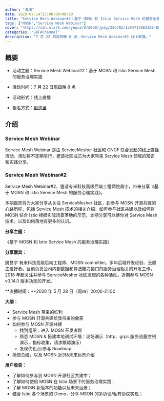 ```yaml
---
author: "潘潘"
date: 2020-07-14T15:00:00+08:00
title: "Service Mesh Webinar#2：基于 MOSN 和 Istio Service Mesh 的服务治理实践"
tags: ["MOSN","Service Mesh Webinar"]
cover: "https://cdn.nlark.com/yuque/0/2020/jpeg/226702/1594717082359-8524d74d-f250-4963-a6b9-306120b09465.jpeg"
categories: "SOFAChannel"
description: "7 月 22 日周四晚 8 点，Service Mesh Webinar#2 线上直播。"
---
```


## 概要

- 活动主题：Service Mesh Webinar#2：基于 MOSN 和 Istio Service Mesh 的服务治理实践

- 活动时间：7 月 22 日周四晚 8 点

- 活动形式：线上直播

- 报名方式：[戳这里](https://tech.antfin.com/community/live/1278)

## 介绍

### Service Mesh Webinar 

Service Mesh Webinar 是由 ServiceMesher 社区和 CNCF 联合发起的线上直播活动，活动将不定期举行，邀请社区成员为大家带来 Service Mesh 领域的知识和实践分享。

### Service Mesh Webinar#2

Service Mesh Webinar#2，邀请有米科技高级后端工程师姚昌宇，带来分享《基于 MOSN 和 Istio Service Mesh 的服务治理实践》。

本期嘉宾将为大家分享从关注 ServiceMesher 社区，到参与 MOSN 开源共建的心路历程，包括 Service Mesh 技术的相关介绍、如何参与社区共建以及如何将 MOSN 结合 Istio 根据实际场景落地的示范。本期分享可以使你对 Service Mesh 技术，以及如何落地有更多的认识。

**分享主题：**

《基于 MOSN 和 Istio Service Mesh 的服务治理实践》

**分享嘉宾：**

姚昌宇 有米科技高级后端工程师、MOSN committer。多年后端开发经验、云原生爱好者。目前负责公司内部数据和算法能力接口的服务治理相关的开发工作，2018 年起关注并参与 ServiceMesher 社区发起的各种活动，近期参与 MOSN v0.14.0 版本功能的开发。

**直播时间：**2020 年 5 月 28 日（周四）20:00-21:00

**大纲：**

- Service Mesh 带来的红利
- 参与 MOSN 开源共建给我带来的收获
- 如何参与 MOSN 开源共建
  - 找到组织：进入 MOSN 开发者群
  - 熟悉 MOSN & 搭建本地调试环境：现场演示（http、grpc 服务流量控制演示，指标收集，请求跟踪演示）
  - 发现优化点/参与 Roadmap
- 感悟总结，以及 MOSN 近况&未来远景介绍

**用户收获：**

- 了解如何参与到 MOSN 开源社区共建中；
- 了解如何使用 MOSN 在 Istio 场景下的服务治理实践 ;
- 了解 MOSN 新版本的功能以及未来远景；
- 结合 Istio 各个场景的 Demo，分享 MSON 的多协议/私有协议实现；
